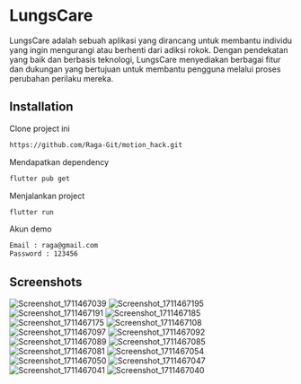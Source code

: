     
# LungsCare

LungsCare  adalah sebuah aplikasi yang dirancang untuk membantu individu yang ingin mengurangi atau berhenti dari adiksi rokok. Dengan pendekatan yang baik dan berbasis teknologi, LungsCare  menyediakan berbagai fitur dan dukungan yang bertujuan untuk membantu pengguna melalui proses perubahan perilaku mereka.


## Installation

Clone project ini

```bash
https://github.com/Raga-Git/motion_hack.git
```

Mendapatkan dependency

```bash
flutter pub get
```

Menjalankan project

```bash
flutter run
```

Akun demo

```bash
Email : raga@gmail.com
Password : 123456
```

## Screenshots
![Screenshot_1711467039](https://github.com/Raga-Git/motion_hack/assets/57023126/cff1edf8-662e-4a5c-a7d7-0418dc0d4522)
![Screenshot_1711467195](https://github.com/Raga-Git/motion_hack/assets/57023126/d7331829-e8b4-42ac-af41-51fd8b9e345e)
![Screenshot_1711467191](https://github.com/Raga-Git/motion_hack/assets/57023126/832243ee-49ea-44d6-920c-e9ccc2eae124)
![Screenshot_1711467185](https://github.com/Raga-Git/motion_hack/assets/57023126/c697a61a-19a4-46a7-9987-76b6710fff9c)
![Screenshot_1711467175](https://github.com/Raga-Git/motion_hack/assets/57023126/97a00460-6986-4bcf-b44a-25a463295bdc)
![Screenshot_1711467108](https://github.com/Raga-Git/motion_hack/assets/57023126/9cf8dfae-5157-4a5a-8c77-4788dc3a4b5d)
![Screenshot_1711467097](https://github.com/Raga-Git/motion_hack/assets/57023126/8585b374-3364-4171-a0b5-d70ff62726a3)
![Screenshot_1711467092](https://github.com/Raga-Git/motion_hack/assets/57023126/449ce02d-05b7-4687-bab4-2f7c7befb0d7)
![Screenshot_1711467089](https://github.com/Raga-Git/motion_hack/assets/57023126/b3df32c3-05fd-44d0-84bb-d8c2e086632b)
![Screenshot_1711467085](https://github.com/Raga-Git/motion_hack/assets/57023126/be70637e-1f17-47c3-93f3-87bc16ef878d)
![Screenshot_1711467081](https://github.com/Raga-Git/motion_hack/assets/57023126/a5a72536-f752-4806-8a9e-86a8f4c20a35)
![Screenshot_1711467054](https://github.com/Raga-Git/motion_hack/assets/57023126/d5ddceb5-3e84-4ded-8c48-ddaaea764391)
![Screenshot_1711467050](https://github.com/Raga-Git/motion_hack/assets/57023126/5833b45b-55a8-4275-9046-7379e8aa9661)
![Screenshot_1711467047](https://github.com/Raga-Git/motion_hack/assets/57023126/fb1ae3f0-baa1-456f-867f-06462dcd7da9)
![Screenshot_1711467041](https://github.com/Raga-Git/motion_hack/assets/57023126/3cf482b5-7b99-4d3e-8685-90ebae38d181)
![Screenshot_1711467040](https://github.com/Raga-Git/motion_hack/assets/57023126/56ee3957-6806-4f18-ab36-331d209db9a3)
